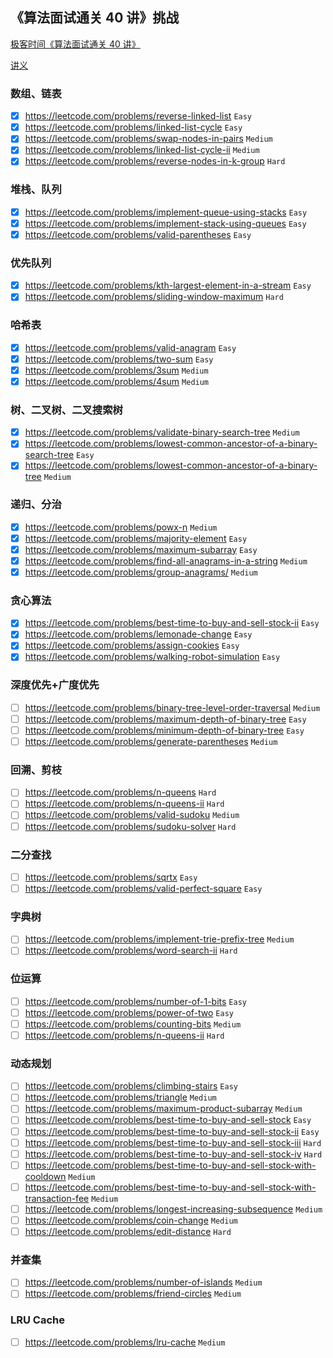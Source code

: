 ## 《算法面试通关 40 讲》挑战

[极客时间《算法面试通关 40 讲》](https://time.geekbang.org/course/intro/130)

[讲义](https://github.com/geektime-geekbang/algorithm-1)

### 数组、链表

- [x] https://leetcode.com/problems/reverse-linked-list `Easy`
- [x] https://leetcode.com/problems/linked-list-cycle `Easy`
- [x] https://leetcode.com/problems/swap-nodes-in-pairs `Medium`
- [x] https://leetcode.com/problems/linked-list-cycle-ii `Medium`
- [x] https://leetcode.com/problems/reverse-nodes-in-k-group `Hard`

### 堆栈、队列

- [x] https://leetcode.com/problems/implement-queue-using-stacks `Easy`
- [x] https://leetcode.com/problems/implement-stack-using-queues `Easy`
- [x] https://leetcode.com/problems/valid-parentheses `Easy`

### 优先队列

- [x] https://leetcode.com/problems/kth-largest-element-in-a-stream `Easy`
- [x] https://leetcode.com/problems/sliding-window-maximum `Hard`

### 哈希表

- [x] https://leetcode.com/problems/valid-anagram `Easy`
- [x] https://leetcode.com/problems/two-sum `Easy`
- [x] https://leetcode.com/problems/3sum `Medium`
- [x] https://leetcode.com/problems/4sum `Medium`

### 树、二叉树、二叉搜索树

- [x] https://leetcode.com/problems/validate-binary-search-tree `Medium`
- [x] https://leetcode.com/problems/lowest-common-ancestor-of-a-binary-search-tree `Easy`
- [x] https://leetcode.com/problems/lowest-common-ancestor-of-a-binary-tree `Medium`

### 递归、分治

- [x] https://leetcode.com/problems/powx-n `Medium`
- [x] https://leetcode.com/problems/majority-element `Easy`
- [x] https://leetcode.com/problems/maximum-subarray `Easy`
- [x] https://leetcode.com/problems/find-all-anagrams-in-a-string `Medium`
- [x] https://leetcode.com/problems/group-anagrams/ `Medium`

### 贪⼼算法

- [x] https://leetcode.com/problems/best-time-to-buy-and-sell-stock-ii `Easy`
- [x] https://leetcode.com/problems/lemonade-change `Easy`
- [x] https://leetcode.com/problems/assign-cookies `Easy`
- [x] https://leetcode.com/problems/walking-robot-simulation `Easy`

### 深度优先+广度优先

- [ ] https://leetcode.com/problems/binary-tree-level-order-traversal `Medium`
- [ ] https://leetcode.com/problems/maximum-depth-of-binary-tree `Easy`
- [ ] https://leetcode.com/problems/minimum-depth-of-binary-tree `Easy`
- [ ] https://leetcode.com/problems/generate-parentheses `Medium`

### 回溯、剪枝

- [ ] https://leetcode.com/problems/n-queens `Hard`
- [ ] https://leetcode.com/problems/n-queens-ii `Hard`
- [ ] https://leetcode.com/problems/valid-sudoku `Medium`
- [ ] https://leetcode.com/problems/sudoku-solver `Hard`

### ⼆分查找

- [ ] https://leetcode.com/problems/sqrtx `Easy`
- [ ] https://leetcode.com/problems/valid-perfect-square `Easy`

### 字典树

- [ ] https://leetcode.com/problems/implement-trie-prefix-tree `Medium`
- [ ] https://leetcode.com/problems/word-search-ii `Hard`

### 位运算

- [ ] https://leetcode.com/problems/number-of-1-bits `Easy`
- [ ] https://leetcode.com/problems/power-of-two `Easy`
- [ ] https://leetcode.com/problems/counting-bits `Medium`
- [ ] https://leetcode.com/problems/n-queens-ii `Hard`

### 动态规划

- [ ] https://leetcode.com/problems/climbing-stairs `Easy`
- [ ] https://leetcode.com/problems/triangle `Medium`
- [ ] https://leetcode.com/problems/maximum-product-subarray `Medium`
- [ ] https://leetcode.com/problems/best-time-to-buy-and-sell-stock `Easy`
- [ ] https://leetcode.com/problems/best-time-to-buy-and-sell-stock-ii `Easy`
- [ ] https://leetcode.com/problems/best-time-to-buy-and-sell-stock-iii `Hard`
- [ ] https://leetcode.com/problems/best-time-to-buy-and-sell-stock-iv `Hard`
- [ ] https://leetcode.com/problems/best-time-to-buy-and-sell-stock-with-cooldown `Medium`
- [ ] https://leetcode.com/problems/best-time-to-buy-and-sell-stock-with-transaction-fee `Medium`
- [ ] https://leetcode.com/problems/longest-increasing-subsequence `Medium`
- [ ] https://leetcode.com/problems/coin-change `Medium`
- [ ] https://leetcode.com/problems/edit-distance `Hard`

### 并查集

- [ ] https://leetcode.com/problems/number-of-islands `Medium`
- [ ] https://leetcode.com/problems/friend-circles `Medium`

### LRU Cache

- [ ] https://leetcode.com/problems/lru-cache `Medium`
